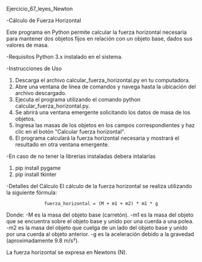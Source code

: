 Ejercicio_67_leyes_Newton


-Cálculo de Fuerza Horizontal

Este programa en Python permite calcular la fuerza horizontal necesaria para mantener dos objetos fijos en relación con un objeto base, dados sus valores de masa.

-Requisitos
  Python 3.x instalado en el sistema.

-Instrucciones de Uso
  1. Descarga el archivo calcular_fuerza_horizontal.py en tu computadora.
  2. Abre una ventana de línea de comandos y navega hasta la ubicación del archivo descargado.
  3. Ejecuta el programa utilizando el comando python calcular_fuerza_horizontal.py.
  3. Se abrirá una ventana emergente solicitando los datos de masa de los objetos.
  5. Ingresa las masas de los objetos en los campos correspondientes y haz clic en el botón "Calcular fuerza horizontal".
  6. El programa calculará la fuerza horizontal necesaria y mostrará el resultado en otra ventana emergente.

-En caso de no tener la librerias instaladas debera intalarlas
  1. pip install pygame
  2. pip install tkinter

-Detalles del Cálculo
  El cálculo de la fuerza horizontal se realiza utilizando la siguiente fórmula:

                  fuerza_horizontal = (M + m1 + m2) * m1 * g

Donde:
  -M es la masa del objeto base (carretón).
  -m1 es la masa del objeto que se encuentra sobre el objeto base y unido por una cuerda a una polea.
  -m2 es la masa del objeto que cuelga de un lado del objeto base y unido por una cuerda al objeto anterior.
  -g es la aceleración debido a la gravedad (aproximadamente 9.8 m/s²).

La fuerza horizontal se expresa en Newtons (N).

